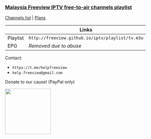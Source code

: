 ### [Malaysia Freeview IPTV free-to-air channels playlist](http://freeview.github.io/iptv)

[Channels list](https://freeview.github.io/iptv/channels.html) | [Plans](https://trello.com/b/Tvem1YJd/malaysia-freeview-iptv)

| |Links|
|-|-|
|Playlist|`http://freeview.github.io/iptv/playlist/tv.m3u`|
|EPG|*Removed due to abuse*|

Contact:
* `https://t.me/helpfreeview`
* `help.freeview@gmail.com`

Donate to our cause! (PayPal only) 

[<img src="https://freeview.github.io/logos/misc/ggf.png" width="150">](https://gogetfunding.com/freeview)

